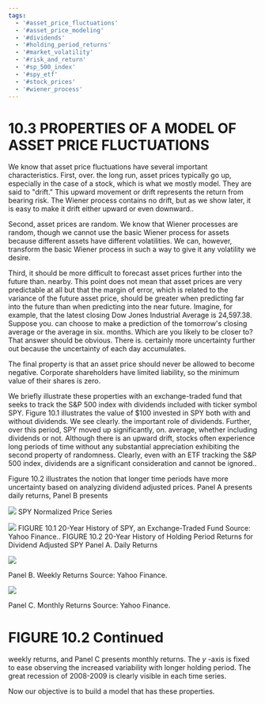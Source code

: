 ```yaml
---
tags:
  - '#asset_price_fluctuations'
  - '#asset_price_modeling'
  - '#dividends'
  - '#holding_period_returns'
  - '#market_volatility'
  - '#risk_and_return'
  - '#sp_500_index'
  - '#spy_etf'
  - '#stock_prices'
  - '#wiener_process'
---
```

# 10.3 PROPERTIES OF A MODEL OF ASSET PRICE FLUCTUATIONS

We know that asset price fluctuations have several important characteristics. First, over. the long run, asset prices typically go up, especially in the case of a stock, which is what we mostly model. They are said to "drift." This upward movement or drift represents the return from bearing risk. The Wiener process contains no drift, but as we show later, it is easy to make it drift either upward or even downward..

Second, asset prices are random. We know that Wiener processes are random, though we cannot use the basic Wiener process for assets because different assets have different volatilities. We can, however, transform the basic Wiener process in such a way to give it any volatility we desire.

Third, it should be more difficult to forecast asset prices further into the future than. nearby. This point does not mean that asset prices are very predictable at all but that the margin of error, which is related to the variance of the future asset price, should be greater when predicting far into the future than when predicting into the near future. Imagine, for example, that the latest closing Dow Jones Industrial Average is 24,597.38. Suppose you. can choose to make a prediction of the tomorrow's closing average or the average in six. months. Which are you likely to be closer to? That answer should be obvious. There is. certainly more uncertainty further out because the uncertainty of each day accumulates.

The final property is that an asset price should never be allowed to become negative. Corporate shareholders have limited liability, so the minimum value of their shares is zero.

We briefly illustrate these properties with an exchange-traded fund that seeks to track the S&P 500 index with dividends included with ticker symbol SPY. Figure 10.1 illustrates the value of $\$100$ invested in SPY both with and without dividends. We see clearly. the important role of dividends. Further, over this period, SPY moved up significantly, on. average, whether including dividends or not. Although there is an upward drift, stocks often experience long periods of time without any substantial appreciation exhibiting the second property of randomness. Clearly, even with an ETF tracking the S&P 500 index, dividends are a significant consideration and cannot be ignored..

Figure 10.2 illustrates the notion that longer time periods have more uncertainty based on analyzing dividend adjusted prices. Panel A presents daily returns, Panel B presents

![](4601f25c15003e1ab13e51a4eecf2aeaefcf9cfcce49882d5fcdb36213aeb806.jpg)
SPY Normalized Price Series

![](7225a1eb220e2c5707bb7246c5fdcb54c10897886af5f2bd85dec93eaa4d904e.jpg)
FIGURE 10.1 20-Year History of SPY, an Exchange-Traded Fund Source: Yahoo Finance..
FIGURE 10.2  20-Year History of Holding Period Returns for Dividend Adjusted SPY
Panel A. Daily Returns

![](ac302f85bf7eaeb93aca15d05e0f2d18891693fd430f728d6fd28aef3ca9be3b.jpg)

Panel B. Weekly Returns Source: Yahoo Finance.

![](083d5eca63b2662797dace431e5c3ed56320d5ac5f2b47922bb73626baaa0ef8.jpg)

Panel C. Monthly Returns Source: Yahoo Finance.

# FIGURE 10.2 Continued

weekly returns, and Panel C presents monthly returns. The $y$ -axis is fixed to ease observing the increased variability with longer holding period. The great recession of 2008-2009 is clearly visible in each time series.

Now our objective is to build a model that has these properties.
